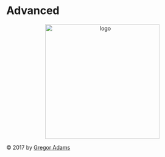 # Advanced

<p align="center"><img width="300" src="https://cdn.rawgit.com/pixelass/paraglider/master/paraglider.svg" alt="logo"/></p>

<!-- toc -->



<!-- tocstop -->

© 2017 by [Gregor Adams](greg@pixelass.com)
